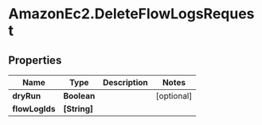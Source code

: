 # AmazonEc2.DeleteFlowLogsRequest

## Properties

Name | Type | Description | Notes
------------ | ------------- | ------------- | -------------
**dryRun** | **Boolean** |  | [optional] 
**flowLogIds** | **[String]** |  | 


